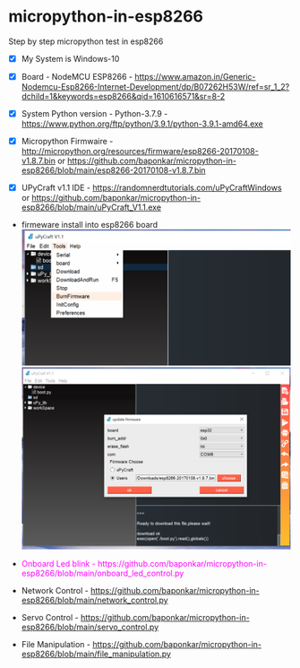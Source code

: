 # micropython-in-esp8266
Step by step micropython test in esp8266

- [x] My System is Windows-10

- [x] Board - NodeMCU ESP8266 - https://www.amazon.in/Generic-Nodemcu-Esp8266-Internet-Development/dp/B07262H53W/ref=sr_1_2?dchild=1&keywords=esp8266&qid=1610616571&sr=8-2

- [x] System Python version - Python-3.7.9 - https://www.python.org/ftp/python/3.9.1/python-3.9.1-amd64.exe

- [x] Micropython Firmwaire - http://micropython.org/resources/firmware/esp8266-20170108-v1.8.7.bin or https://github.com/baponkar/micropython-in-esp8266/blob/main/esp8266-20170108-v1.8.7.bin

- [x] UPyCraft v1.1 IDE - https://randomnerdtutorials.com/uPyCraftWindows or  https://github.com/baponkar/micropython-in-esp8266/blob/main/uPyCraft_V1.1.exe

* firmeware install into esp8266 board
![GitHub Logo](upycraft_frimeware_install.png)
![GitHub Logo](upycraft_frimeware_install1.png)

* <p style = 'color:magenta'> Onboard Led blink - https://github.com/baponkar/micropython-in-esp8266/blob/main/onboard_led_control.py
* Network Control - https://github.com/baponkar/micropython-in-esp8266/blob/main/network_control.py
* Servo Control - https://github.com/baponkar/micropython-in-esp8266/blob/main/servo_control.py
* File Manipulation - https://github.com/baponkar/micropython-in-esp8266/blob/main/file_manipulation.py

